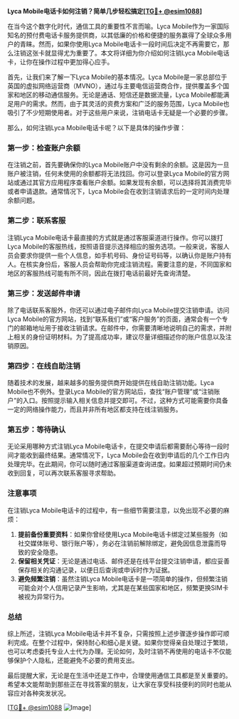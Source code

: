 **Lyca Mobile电话卡如何注销？简单几步轻松搞定[[TG💪+ @esim1088](https://t.me/s/esim1088)]**

在当今这个数字化时代，通信工具的重要性不言而喻。Lyca Mobile作为一家国际知名的预付费电话卡服务提供商，以其低廉的价格和便捷的服务赢得了全球众多用户的青睐。然而，如果你使用Lyca Mobile电话卡一段时间后决定不再需要它，那么注销这张卡就显得尤为重要了。本文将详细为你介绍如何注销Lyca Mobile电话卡，让你在操作过程中更加得心应手。

首先，让我们来了解一下Lyca Mobile的基本情况。Lyca Mobile是一家总部位于英国的虚拟网络运营商（MVNO），通过与主要电信运营商合作，提供覆盖多个国家和地区的移动通信服务。无论是通话、短信还是数据流量，Lyca Mobile都能满足用户的需求。然而，由于其灵活的资费方案和广泛的服务范围，Lyca Mobile也吸引了不少短期使用者。对于这些用户来说，注销电话卡无疑是一个必要的步骤。

那么，如何注销Lyca Mobile电话卡呢？以下是具体的操作步骤：

### **第一步：检查账户余额**
在注销之前，首先要确保你的Lyca Mobile账户中没有剩余的余额。这是因为一旦账户被注销，任何未使用的余额都将无法找回。你可以登录Lyca Mobile的官方网站或通过其官方应用程序查看账户余额。如果发现有余额，可以选择将其消费完毕或者申请退款。通常情况下，Lyca Mobile会在收到注销请求后的一定时间内处理余额问题。

### **第二步：联系客服**
注销Lyca Mobile电话卡最直接的方式就是通过客服渠道进行操作。你可以拨打Lyca Mobile的客服热线，按照语音提示选择相应的服务选项。一般来说，客服人员会要求你提供一些个人信息，如手机号码、身份证号码等，以确认你是账户持有人。在核实身份后，客服人员会帮助你完成注销流程。需要注意的是，不同国家和地区的客服热线可能有所不同，因此在拨打电话前最好先查询清楚。

### **第三步：发送邮件申请**
除了电话联系客服外，你还可以通过电子邮件向Lyca Mobile提交注销申请。访问Lyca Mobile的官方网站，找到“联系我们”或“客户服务”的页面，通常会有一个专门的邮箱地址用于接收注销请求。在邮件中，你需要清晰地说明自己的需求，并附上相关的身份证明材料。为了提高成功率，建议尽量详细描述你的账户信息以及注销原因。

### **第四步：在线自助注销**
随着技术的发展，越来越多的服务提供商开始提供在线自助注销功能。Lyca Mobile也不例外。登录Lyca Mobile的官方网站后，查找“账户管理”或“注销账户”的入口。按照提示输入相关信息并提交即可。不过，这种方式可能需要你具备一定的网络操作能力，而且并非所有地区都支持在线注销服务。

### **第五步：等待确认**
无论采用哪种方式注销Lyca Mobile电话卡，在提交申请后都需要耐心等待一段时间才能收到最终结果。通常情况下，Lyca Mobile会在收到申请后的几个工作日内处理完毕。在此期间，你可以随时通过客服渠道查询进度。如果超过预期时间仍未收到回复，可以再次联系客服寻求帮助。

### **注意事项**
在注销Lyca Mobile电话卡的过程中，有一些细节需要注意，以免出现不必要的麻烦：
1. **提前备份重要资料**：如果你曾经使用Lyca Mobile电话卡绑定过某些服务（如社交媒体账号、银行账户等），务必在注销前解除绑定，避免因信息泄露而导致的安全隐患。
2. **保留相关凭证**：无论是通过电话、邮件还是在线平台提交注销申请，都应妥善保存相关的沟通记录，以便日后查询或申诉时作为证据。
3. **避免频繁注销**：虽然注销Lyca Mobile电话卡是一项简单的操作，但频繁注销可能会对个人信用记录产生影响，尤其是在某些国家和地区，频繁更换SIM卡被视为异常行为。

### **总结**
综上所述，注销Lyca Mobile电话卡并不复杂，只需按照上述步骤逐步操作即可顺利完成。在整个过程中，保持耐心和细心是关键。如果你觉得亲自处理过于繁琐，也可以考虑委托专业人士代为办理。无论如何，及时注销不再使用的电话卡不仅能够保护个人隐私，还能避免不必要的费用支出。

最后提醒大家，无论是在生活中还是工作中，合理使用通信工具都是至关重要的。希望本文能帮助到那些正在寻找答案的朋友，让大家在享受科技便利的同时也能从容应对各种突发状况。

[[TG💪+ @esim1088](https://t.me/s/esim1088) ![Image](https://i.postimg.cc/4NQfJmqS/Snipaste-2025-05-13-00-14-12.png)]